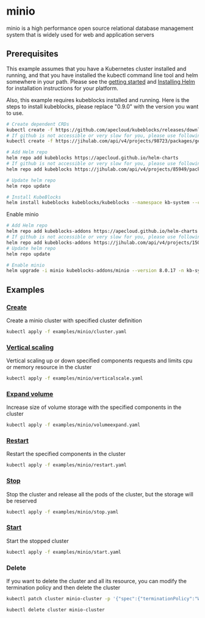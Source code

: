 # minio

minio is a high performance open source relational database management system that is widely used for web and application servers

## Prerequisites

This example assumes that you have a Kubernetes cluster installed and running, and that you have installed the kubectl command line tool and helm somewhere in your path. Please see the [getting started](https://kubernetes.io/docs/setup/)  and [Installing Helm](https://helm.sh/docs/intro/install/) for installation instructions for your platform.

Also, this example requires kubeblocks installed and running. Here is the steps to install kubeblocks, please replace "0.9.0" with the version you want to use.
```bash
# Create dependent CRDs
kubectl create -f https://github.com/apecloud/kubeblocks/releases/download/v0.9.0/kubeblocks_crds.yaml
# If github is not accessible or very slow for you, please use following command instead
kubectl create -f https://jihulab.com/api/v4/projects/98723/packages/generic/kubeblocks/v0.9.0/kubeblocks_crds.yaml

# Add Helm repo 
helm repo add kubeblocks https://apecloud.github.io/helm-charts
# If github is not accessible or very slow for you, please use following repo instead
helm repo add kubeblocks https://jihulab.com/api/v4/projects/85949/packages/helm/stable

# Update helm repo
helm repo update

# Install KubeBlocks
helm install kubeblocks kubeblocks/kubeblocks --namespace kb-system --create-namespace --version="0.9.0"
```
Enable minio
```bash
# Add Helm repo 
helm repo add kubeblocks-addons https://apecloud.github.io/helm-charts
# If github is not accessible or very slow for you, please use following repo instead
helm repo add kubeblocks-addons https://jihulab.com/api/v4/projects/150246/packages/helm/stable
# Update helm repo
helm repo update

# Enable minio 
helm upgrade -i minio kubeblocks-addons/minio --version 8.0.17 -n kb-system  
``` 

## Examples

### [Create](cluster.yaml) 
Create a minio cluster with specified cluster definition 
```bash
kubectl apply -f examples/minio/cluster.yaml
```

### [Vertical scaling](verticalscale.yaml)
Vertical scaling up or down specified components requests and limits cpu or memory resource in the cluster
```bash
kubectl apply -f examples/minio/verticalscale.yaml
```

### [Expand volume](volumeexpand.yaml)
Increase size of volume storage with the specified components in the cluster
```bash
kubectl apply -f examples/minio/volumeexpand.yaml
```

### [Restart](restart.yaml)
Restart the specified components in the cluster
```bash
kubectl apply -f examples/minio/restart.yaml
```

### [Stop](stop.yaml)
Stop the cluster and release all the pods of the cluster, but the storage will be reserved
```bash
kubectl apply -f examples/minio/stop.yaml
```

### [Start](start.yaml)
Start the stopped cluster
```bash
kubectl apply -f examples/minio/start.yaml
```

### Delete
If you want to delete the cluster and all its resource, you can modify the termination policy and then delete the cluster
```bash
kubectl patch cluster minio-cluster -p '{"spec":{"terminationPolicy":"WipeOut"}}' --type="merge"

kubectl delete cluster minio-cluster
```
